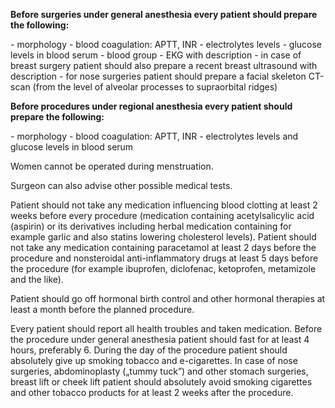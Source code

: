 <p class="mb-0"><strong>Before surgeries under general anesthesia every patient should prepare the following:</strong></p>
- morphology
- blood coagulation: APTT, INR
- electrolytes levels
- glucose levels in blood serum
- blood group
- EKG with description
- in case of breast surgery patient should also prepare a recent breast ultrasound with description
- for nose surgeries patient should prepare a facial skeleton CT-scan (from the level of alveolar processes to supraorbital ridges)

<p class="mb-0"><strong>Before procedures under regional anesthesia every patient should prepare the following:</strong></p>
- morphology
- blood coagulation: APTT, INR
- electrolytes levels and glucose levels in blood serum

Women cannot be operated during menstruation.

Surgeon can also advise other possible medical tests.

Patient should not take any medication influencing blood clotting at least 2 weeks before every
procedure (medication containing acetylsalicylic acid (aspirin) or its derivatives including herbal
medication containing for example garlic and also statins lowering cholesterol levels). Patient
should not take any medication containing paracetamol at least 2 days before the procedure and
nonsteroidal anti-inflammatory drugs at least 5 days before the procedure (for example ibuprofen,
diclofenac, ketoprofen, metamizole and the like).

Patient should go off hormonal birth control and other hormonal therapies at least a month before
the planned procedure.

Every patient should report all health troubles and taken medication. Before the procedure under
general anesthesia patient should fast for at least 4 hours, preferably 6. During the day of the
procedure patient should absolutely give up smoking tobacco and e-cigarettes. In case of nose
surgeries, abdominoplasty („tummy tuck”) and other stomach surgeries, breast lift or cheek lift
patient should absolutely avoid smoking cigarettes and other tobacco products for at least 2 weeks
after the procedure.
